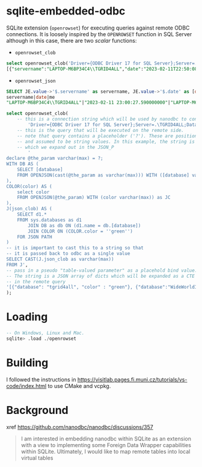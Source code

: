 # sqlite-embedded-odbc


SQLite extension (`openrowset`) for executing queries against remote ODBC connections. It is loosely inspired
by the `OPENROWSET` function in SQL Server although in this case, there are two *scalar* functions:
* `openrowset_clob`
```sql
select openrowset_clob('Driver={ODBC Driver 17 for SQL Server};Server=.\TGRID4ALL;Database=ReportServer;Trusted_Connection=yes', 'SELECT @@servername as servername, getutcdate() as date, suser_name() as me FOR JSON PATH');
[{"servername":"LAPTOP-M6BP34C4\\TGRID4ALL","date":"2023-02-11T22:50:08.210","me":"LAPTOP-M6BP34C4\\phrrn"}]
```
* `openrowset_json`
```sql
SELECT JE.value->'$.servername' as servername, JE.value->'$.date' as [date], JE.value->'$.me' as me FROM json_each((select openrowset_json('Driver={ODBC Driver 17 for SQL Server};Server=.\TGRID4ALL;Database=ReportServer;Trusted_Connection=yes', 'SELECT @@servername as servername, getutcdate() as [date], suser_name() as me'))) as JE;
servername|date|me
"LAPTOP-M6BP34C4\\TGRID4ALL"|"2023-02-11 23:00:27.590000000"|"LAPTOP-M6BP34C4\\phrrn"
```


```sql
select openrowset_clob(
    -- this is a connection string which will be used by nanodbc to connect
        'Driver={ODBC Driver 17 for SQL Server};Server=.\TGRID4ALL;Database=ReportServer;Trusted_Connection=yes',
    -- this is the query that will be executed on the remote side.
    -- note that query contains a placeholder ('?'). These are positional
    -- and assumed to be string values. In this example, the string is a JSON array-of-dicts
    -- which we expand out in the JSON_P 
        '
declare @the_param varchar(max) = ?;
WITH DB AS (
    SELECT [database]
    FROM OPENJSON(cast(@the_param as varchar(max))) WITH ([database] varchar(max)) AS JD
),
COLOR(color) AS (
    select color
    FROM OPENJSON(@the_param) WITH (color varchar(max)) as JC
),
J(json_clob) AS (
    SELECT d1.*
    FROM sys.databases as d1
        JOIN DB as db ON (d1.name = db.[database])
        JOIN COLOR ON (COLOR.color = ''green'') 
    FOR JSON PATH
)
-- it is important to cast this to a string so that
-- it is passed back to odbc as a single value
SELECT CAST(J.json_clob as varchar(max))
FROM J',
-- pass in a pseudo "table-valued parameter" as a placehold bind value.
-- The string is a JSON array of dicts which will be expanded as a CTE
-- in the remote query
'[{"database": "tgrid4all", "color" : "green"}, {"database":"WideWorldImporters", "color" : "red"}]'
);
```
Loading
=======
```sql
-- On Windows, Linux and Mac.
sqlite> .load ./openrowset
```

Building
========
I followed the instructions in https://visitlab.pages.fi.muni.cz/tutorials/vs-code/index.html to use CMake and vcpkg.

Background
==========
xref https://github.com/nanodbc/nanodbc/discussions/357

> I am interested in embedding nanodbc within SQLite as an extension with a view to implementing some Foreign Data Wrapper capabilities within SQLite. Ultimately, I would like to map remote tables into local virtual tables